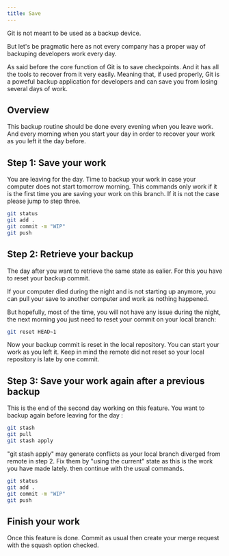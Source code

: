 ```yaml
---
title: Save
---
```


Git is not meant to be used as a backup device.

But let's be pragmatic here as not every company has a proper way of backuping developers work every day.

As said before the core function of Git is to save checkpoints. And it has all the tools to recover from it very easily.
Meaning that, if used properly, Git is a poweful backup application for developers and can save you from losing several days of work.

## Overview

This backup routine should be done every evening when you leave work.
And every morning when you start your day in order to recover your work as you left it the day before. 


## Step 1: Save your work

You are leaving for the day. Time to backup your work in case your computer does not start tomorrow morning.
This commands only work if it is the first time you are saving your work on this branch. If it is not the case please jump to step three.

```bash
git status
git add .
git commit -m "WIP"
git push
```

## Step 2: Retrieve your backup

The day after you want to retrieve the same state as ealier.
For this you have to reset your backup commit.

If your computer died during the night and is not starting up anymore, you can pull your save to another computer and work as nothing happened.

But hopefully, most of the time, you will not have any issue during the night, the next morning you just need to reset your commit on your local branch:

```bash
git reset HEAD~1
```

Now your backup commit is reset in the local repository. You can start your work as you left it.
Keep in mind the remote did not reset so your local repository is late by one commit.


## Step 3: Save your work again after a previous backup

This is the end of the second day working on this feature.
You want to backup again before leaving for the day : 

```bash
git stash
git pull 
git stash apply
```

"git stash apply" may generate conflicts as your local branch diverged from remote in step 2. Fix them by "using the current" state as this is the work you have made lately. then continue with the usual commands.

```bash
git status
git add .
git commit -m "WIP"
git push 
```

<!-- **This will create two commits for each backup**. One for the backup and one for the revert.
So don't forget to squash your commits when your work is finished. -->

## Finish your work

Once this feature is done. Commit as usual then create your merge request with the squash option checked.
